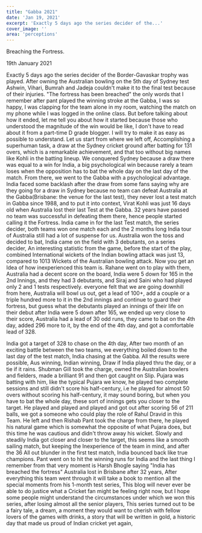 ```yaml
---
title: "Gabba 2021"
date: 'Jan 19, 2021'
excerpt: 'Exactly 5 days ago the series decider of the...'
cover_image: ''
area: 'perceptions'
---
```


Breaching the Fortress.

19th January 2021

Exactly 5 days ago the series decider of the Border-Gavaskar trophy was played. After owning the Australian bowling on the 5th day of Sydney test Ashwin, Vihari, Bumrah and Jadeja couldn't make it to the final test because of their injuries. 
"The fortress has been breached" the only words that I remember after pant played the winning stroke at the Gabba, I was so happy, I was clapping for the team alone in my room, watching the match on my phone while I was logged in the online class.
But before talking about how it ended, let me tell you about how it started because those who understood the magnitude of the win would be like, I don't have to read about it from a part-time D grade blogger. I will try to make it as easy as possible to understand. 
Let us start from where we left off, Accomplishing a superhuman task, a draw at the Sydney cricket ground after batting for 131 overs, which is a remarkable achievement, and that too without big names like Kohli in the batting lineup. We conquered Sydney because a draw there was equal to a win for India, a big psychological win because rarely a team loses when the opposition has to bat the whole day on the last day of the match. 
From there, we went to the Gabba with a psychological advantage. India faced some backlash after the draw from some fans saying why are they going for a draw in Sydney because no team can defeat Australia at the Gabba(Brisbane: the venue for the last test), they never lost a test match in Gabba since 1988, and to put it into context, Virat Kohli was just 16 days old when Australia lost their last Test at the Gabba. 32 years have passed no team was successful in defeating them there, hence people started calling it the Fortress. 
India came in for the last Test match, the series decider, both teams won one match each and the 2 months long India tour of Australia still had a lot of suspense for us. 
Australia won the toss and decided to bat, India came on the field with 3 debutants, on a series decider, An interesting statistic from the game, before the start of the play, combined International wickets of the Indian bowling attack was just 13, compared to 1013 Wickets of the Australian bowling attack. 
Now you get an Idea of how inexperienced this team is. 
Rahane went on to play with them, Australia had a decent score on the board, India were 5 down for 165 in the 2nd Innings, and they had 3 debutants, and Siraj and Saini who had played only 2 and 1 tests respectively. everyone felt that we are going downhill from here, Australia will bowl us out, get a lead of 100+, add a couple or a triple hundred more to it in the 2nd innings and continue to guard their fortress, but guess what the debutants played an innings of their life on their debut after India were 5 down after 165, we ended up very close to their score, Australia had a lead of 30 odd runs, they came to bat on the 4th day, added 296 more to it, by the end of the 4th day, and got a comfortable lead of 328. 

India got a target of 328 to chase on the 4th day, After two month of an exciting battle between the two teams, we everything boiled down to the last day of the test match, India chasing at the Gabba.
All the results were possible, Aus winning, Indian winning, Draw if India played thru the day, or a tie if it rains.
Shubman Gill took the charge, owned the Australian bowlers and fielders, made a brilliant 91 and then got caught on Slip. Pujara was batting with him, like the typical Pujara we know, he played two complete sessions and still didn't score his half-century, i.e he played for almost 50 overs without scoring his half-century, it may sound boring, but when you have to bat the whole day, these sort of innings gets you closer to the target. He played and played and played and got out after scoring 56 of 211 balls, we got a someone who could play the role of Rahul Dravid in this Team. 
He left and then Rishab Pant took the charge from there, he played his natural game which is somewhat the opposite of what Pujara does, but this time he was cautious and didn't throw away his wicket.
Slowly and steadily India got closer and closer to the target, this seems like a smooth sailing match, but keeping the Inexperience of the team in mind, and after the 36 All out blunder in the first test match, India bounced back like true champions.
Pant went on to hit the winning runs for India and the last thing I remember from that very moment is Harsh Bhogle saying "India has breached the fortress" Australia lost in Brisbane after 32 years, 
After everything this team went through it will take a book to mention all the special moments from his 1-month test series, This blog will never ever be able to do justice what a Cricket fan might be feeling right now, but I hope some people might understand the circumstances under which we won this series, after losing almost all the senior players, This series turned out to be a fairy tale, a dream, a moment they would want to cherish with fellow lovers of the games with drinks, a story that will be written in gold, a historic day that made us proud of Indian cricket yet again, 


